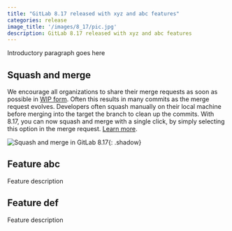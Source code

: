 ```yaml
---
title: "GitLab 8.17 released with xyz and abc features"
categories: release
image_title: '/images/8_17/pic.jpg'
description: GitLab 8.17 released with xyz and abc features
---
```


Introductory paragraph goes here

<!--more-->

## Squash and merge

We encourage all organizations to share their merge requests as soon as possible in [WIP form](https://docs.gitlab.com/ce/user/project/merge_requests/work_in_progress_merge_requests.html). 
Often this results in many commits as the merge request evolves. 
Developers often squash manually on their local machine before merging into the target the branch to clean up the commits.
With 8.17, you can now squash and merge with a single click, by simply selecting this option in the merge request.
[Learn more](https://docs.gitlab.com/ee/user/project/merge_requests/squash_and_merge.html).

![Squash and merge in GitLab 8.17](/images/8_17/squash_edit_form.png){: .shadow}


## Feature abc

Feature description


## Feature def

Feature description